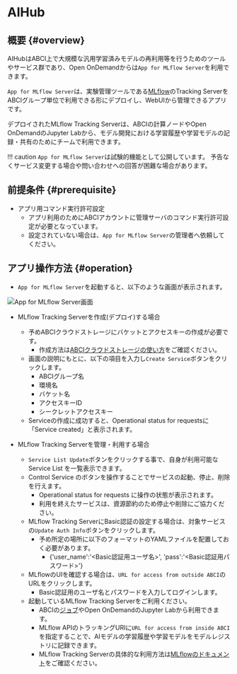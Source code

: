# AIHub

## 概要 {#overview} 

AIHubはABCI上で大規模な汎用学習済みモデルの再利用等を行うためのツールやサービス群であり、Open OnDemandからは`App for MLflow Server`を利用できます。

`App for MLflow Server`は、実験管理ツールである[MLflow](https://mlflow.org/docs/latest/index.html)のTracking ServerをABCIグループ単位で利用できる形にデプロイし、WebUIから管理できるアプリです。

デプロイされたMLflow Tracking Serverは、ABCIの計算ノードやOpen OnDemandのJupyter Labから、モデル開発における学習履歴や学習モデルの記録・共有のためにチームで利用できます。

!!! caution
    `App for MLflow Server`は試験的機能として公開しています。
    予告なくサービス変更する場合や問い合わせへの回答が困難な場合があります。

## 前提条件 {#prerequisite}

* アプリ用コマンド実行許可設定
  * アプリ利用のためにABCIアカウントに管理サーバのコマンド実行許可設定が必要となっています。
  * 設定されていない場合は、`App for MLflow Server`の管理者へ依頼してください。 

## アプリ操作方法 {#operation}

* `App for MLflow Server`を起動すると、以下のような画面が表示されます。

![App for MLflow Server画面](img/app_for_mlflow_server.png)
　
* MLflow Tracking Serverを作成(デプロイ)する場合
  * 予めABCIクラウドストレージにバケットとアクセスキーの作成が必要です。
    * 作成方法は[ABCIクラウドストレージの使い方](https://docs.abci.ai/ja/abci-cloudstorage/usage/)をご確認ください。  
  * 画面の説明にもとに、以下の項目を入力し`Create Service`ボタンをクリックします。
    * ABCIグループ名
    * 環境名
    * バケット名
    * アクセスキーID
    * シークレットアクセスキー
  * Serviceの作成に成功すると、Operational status for requestsに「Service created」と表示されます。

* MLflow Tracking Serverを管理・利用する場合
  * `Service List Update`ボタンをクリックする事で、自身が利用可能なService List を一覧表示できます。
  * Control Service のボタンを操作することでサービスの起動、停止、削除を行えます。
    * Operational status for requests に操作の状態が表示されます。
    * 利用を終えたサービスは、資源節約のため停止や削除にご協力ください。
  * MLflow Tracking ServerにBasic認証の設定する場合は、対象サービスの`Update Auth Info`ボタンをクリックします。
    * 予め所定の場所に以下のフォーマットのYAMLファイルを配置しておく必要があります。
      * {'user_name':'<Basic認証用ユーザ名>', 'pass':'<Basic認証用パスワード>'}
  * MLflowのUIを確認する場合は、`URL for access from outside ABCI`のURLをクリックします。
    * Basic認証用のユーザ名とパスワードを入力してログインします。
  * 起動しているMLflow Tracking Serverをご利用ください。
    * ABCIの[ジョブ](https://docs.abci.ai/ja/job-execution/)やOpen OnDemandのJupyter Labから利用できます。
    * MLflow APIのトラッキングURIに`URL for access from inside ABCI`を指定することで、AIモデルの学習履歴や学習モデルをモデルレジストリに記録できます。
    * MLflow Tracking Serverの具体的な利用方法は[MLflowのドキュメント](https://mlflow.org/docs/latest/index.html)をご確認ください。
